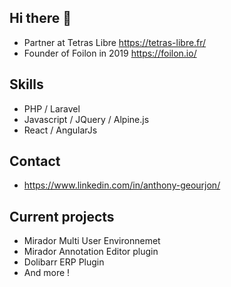 ## Hi there 👋

- Partner at Tetras Libre https://tetras-libre.fr/
- Founder of Foilon in 2019 https://foilon.io/

## Skills

- PHP / Laravel
- Javascript / JQuery / Alpine.js
- React / AngularJs

## Contact 

- https://www.linkedin.com/in/anthony-geourjon/

## Current projects

- Mirador Multi User Environnemet
- Mirador Annotation Editor plugin
- Dolibarr ERP Plugin
- And more !
